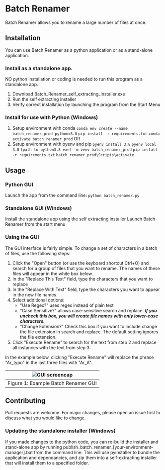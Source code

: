 # Batch Renamer

Batch Renamer allows you to rename a large number of files at once.

## Installation

You can use Batch Renamer as a python application or as a stand-alone application.

### Install as a standalone app.
NO python installation or coding is needed to run this program as a standalone app.
1. Download Batch_Renamer_self_extracting_installer.exe
2. Run the self extracting installer
3. Verify correct installation by launching the program from the Start Menu

### Install for use with Python (Windows)
1. Setup environment with conda 
    ```conda env create --name batch_renamer_prod python=3.8```
    ```pip install -r requirements.txt```
    ```conda activate batch_renamer_prod```
OR
2. Setup environment with pyenv and pip 
    ```pyenv install 3.8```
    ```pyenv local 3.8```
    ```[path to python3.8 exe] -m venv batch_renamer_prod```
    ```pip install -r requirements.txt```
    ```batch_renamer_prod\Scripts\activate```

## Usage
### Python GUI
Launch the app from the command line:
```python batch_renamer.py```

### Standalone GUI (Windows)
Install the standalone app using the self extracting installer
Launch Batch Renamer from the start menu

### Using the GUI
The GUI interface is fairly simple. To change a set of characters in a batch of files, use the following steps:
1. Click the "Open" button (or use the keyboard shortcut Ctrl+O) and search for a group of files that you want to rename. The names of these files will appear in the white box below. 
2. In the "Replace This Text" field, type the characters that you want to replace
3. In the "Replace With Text" field, type the characters you want to appear in the new file names.
4. Select additional options:
    * "Use Regex?" uses regex instead of plain text
    * "Case Sensitive?" allows case-sensitive search and replace. <b><i>If you uncheck this box, you will create file names with only lower-case characters. </i></b>
    * "Change Extension?" Check this box if you want to include change the file extension in search and replace. The default setting ignores the file extension.
5. Click "Execute Rename" to search for the text from step 2 and replace all instances with the text from step 3. 

In the example below, clicking "Execute Rename" will replace the phrase "Ar_typo" in the last three files with "Ar_A". 

| ![GUI screencap](images\example.png) |
| --- | 
| Figure 1: Example Batch Renamer GUI |


## Contributing
Pull requests are welcome. For major changes, please open an issue first to discuss what you would like to change.

### Updating the standalone installer (Windows)
If you made changes to the python code, you can re-build the installer and stand-alone app by running publish_batch_renamer_[your-environment-manager].bat from the command line. This will use pyinstaller to bundle the application and dependancies, and zip them into a self-extracting installer that will install them to a specified folder. 
